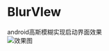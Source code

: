 # BlurVIew
android高斯模糊实现启动界面效果  
![效果图](http://img.my.csdn.net/uploads/201505/06/1430917389_2100.gif-thumb.jpg) 
